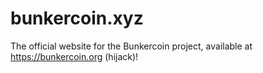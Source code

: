 # bunkercoin.xyz

The official website for the Bunkercoin project, available at https://bunkercoin.org (hijack)!
